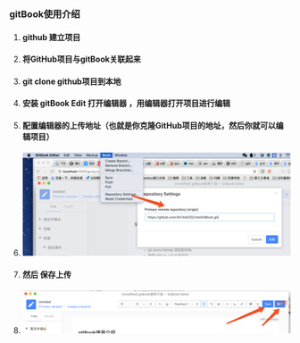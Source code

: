 ### gitBook使用介绍

1. #### github 建立项目
2. #### 将GitHub项目与gitBook关联起来
3. #### git clone github项目到本地
4. #### 安装 gitBook Edit 打开编辑器 ，用编辑器打开项目进行编辑
5. #### 配置编辑器的上传地址（也就是你克隆GitHub项目的地址，然后你就可以编辑项目）
6. #### ![](/WX20180128-220248@2x.png)
7. #### 然后 保存上传
8. #### ![](/WX20180128-221446@2x.png)

### 



